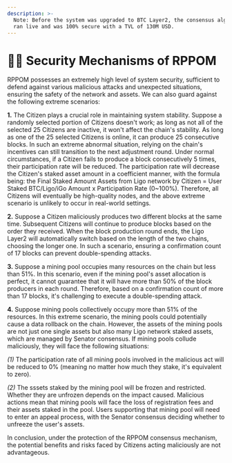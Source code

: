 ```yaml
---
description: >-
  Note: Before the system was upgraded to BTC Layer2, the consensus algorithm
  ran live and was 100% secure with a TVL of 130M USD.
---
```


# 👮‍♂️ Security Mechanisms of RPPOM

RPPOM possesses an extremely high level of system security, sufficient to defend against various malicious attacks and unexpected situations, ensuring the safety of the network and assets. We can also guard against the following extreme scenarios:



**1.** The Citizen plays a crucial role in maintaining system stability. Suppose a randomly selected portion of Citizens doesn't work; as long as not all of the selected 25 Citizens are inactive, it won't affect the chain's stability. As long as one of the 25 selected Citizens is online, it can produce 25 consecutive blocks. In such an extreme abnormal situation, relying on the chain's incentives can still transition to the next adjustment round. Under normal circumstances, if a Citizen fails to produce a block consecutively 5 times, their participation rate will be reduced. The participation rate will decrease the Citizen's staked asset amount in a coefficient manner, with the formula being: the Final Staked Amount Assets from Ligo network by Citizen = User Staked BTC/Ligo/iGo Amount x Participation Rate (0\~100%). Therefore, all Citizens will eventually be high-quality nodes, and the above extreme scenario is unlikely to occur in real-world settings.

**2.** Suppose a Citizen maliciously produces two different blocks at the same time. Subsequent Citizens will continue to produce blocks based on the order they received. When the block production round ends, the Ligo Layer2 will automatically switch based on the length of the two chains, choosing the longer one. In such a scenario, ensuring a confirmation count of 17 blocks can prevent double-spending attacks.

**3.** Suppose a mining pool occupies many resources on the chain but less than 51%. In this scenario, even if the mining pool's asset allocation is perfect, it cannot guarantee that it will have more than 50% of the block producers in each round. Therefore, based on a confirmation count of more than 17 blocks, it's challenging to execute a double-spending attack.

**4.** Suppose mining pools collectively occupy more than 51% of the resources. In this extreme scenario, the mining pools could potentially cause a data rollback on the chain. However, the assets of the mining pools are not just one single assets  but also many Ligo network staked assets, which are managed by Senator consensus. If mining pools collude maliciously, they will face the following situations:



_(1)_ The participation rate of all mining pools involved in the malicious act will be reduced to 0%   (meaning no matter how much they stake, it's equivalent to zero).



_(2)_ The sssets staked by the mining pool will be frozen and restricted. Whether they are unfrozen depends on the impact caused. Malicious actions mean that mining pools will face the loss of registration fees and their assets staked in the pool. Users supporting that mining pool will need to enter an appeal process, with the Senator consensus deciding whether to unfreeze the user's assets.



In conclusion, under the protection of the RPPOM consensus mechanism, the potential benefits and risks faced by Citizens acting maliciously are not advantageous.
